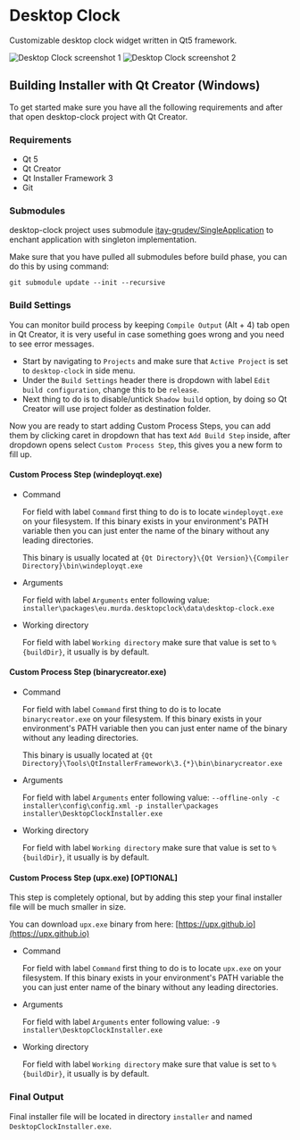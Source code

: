 # Desktop Clock

Customizable desktop clock widget written in Qt5 framework.

![Desktop Clock screenshot 1](https://img.murda.eu/de/desktop-clock-1.png)
![Desktop Clock screenshot 2](https://img.murda.eu/de/desktop-clock-2.png)

## Building Installer with Qt Creator (Windows)

To get started make sure you have all the following requirements and
after that open desktop-clock project with Qt Creator.

### Requirements

* Qt 5
* Qt Creator
* Qt Installer Framework 3
* Git

### Submodules

desktop-clock project uses submodule [itay-grudev/SingleApplication](https://github.com/itay-grudev/SingleApplication)
to enchant application with singleton implementation.

Make sure that you have pulled all submodules before build phase, you can do this by using command:

```
git submodule update --init --recursive
```

### Build Settings

You can monitor build process by keeping `Compile Output` (Alt + 4) tab open in Qt Creator,
it is very useful in case something goes wrong and you need to see error messages.

* Start by navigating to `Projects` and make sure that `Active Project` is set to `desktop-clock` in side menu.
* Under the `Build Settings` header there is dropdown with label `Edit build configuration`,
change this to be `release`.
* Next thing to do is to disable/untick `Shadow build` option,
by doing so Qt Creator will use project folder as destination folder.

Now you are ready to start adding Custom Process Steps,
you can add them by clicking caret in dropdown that has text `Add Build Step` inside,
after dropdown opens select `Custom Process Step`, this gives you a new form to fill up.

#### Custom Process Step (windeployqt.exe)

* Command

    For field with label `Command` first thing to do is to locate `windeployqt.exe` on your filesystem.
    If this binary exists in your environment's PATH variable then
    you can just enter the name of the binary without any leading directories.

    This binary is usually located at `{Qt Directory}\{Qt Version}\{Compiler Directory}\bin\windeployqt.exe`

* Arguments

    For field with label `Arguments` enter following value:
    `installer\packages\eu.murda.desktopclock\data\desktop-clock.exe`

* Working directory

    For field with label `Working directory` make sure that value is set to `%{buildDir}`, it usually is by default.

#### Custom Process Step (binarycreator.exe)

* Command

    For field with label `Command` first thing to do is to locate `binarycreator.exe` on your filesystem.
    If this binary exists in your environment's PATH variable then
    you can just enter name of the binary without any leading directories.

    This binary is usually located at `{Qt Directory}\Tools\QtInstallerFramework\3.{*}\bin\binarycreator.exe`

* Arguments

    For field with label `Arguments` enter following value:
    `--offline-only -c installer\config\config.xml -p installer\packages installer\DesktopClockInstaller.exe`

* Working directory

    For field with label `Working directory` make sure that value is set to `%{buildDir}`, it usually is by default.

#### Custom Process Step (upx.exe) [OPTIONAL]

This step is completely optional, but by adding this step your final installer file will be much smaller in size.

You can download `upx.exe` binary from here: [https://upx.github.io](https://upx.github.io)

* Command

    For field with label `Command` first thing to do is to locate `upx.exe` on your filesystem.
    If this binary exists in your environment's PATH variable the
    you can just enter name of the binary without any leading directories.

* Arguments

    For field with label `Arguments` enter following value: `-9  installer\DesktopClockInstaller.exe`

* Working directory

    For field with label `Working directory` make sure that value is set to `%{buildDir}`, it usually is by default.

### Final Output

Final installer file will be located in directory `installer` and named `DesktopClockInstaller.exe`.
